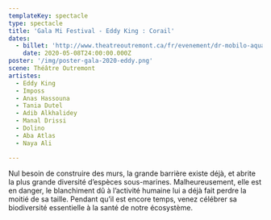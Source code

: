 ```yaml
---
templateKey: spectacle
type: spectacle
title: 'Gala Mi Festival - Eddy King : Corail'
dates: 
  - billet: 'http://www.theatreoutremont.ca/fr/evenement/dr-mobilo-aquafest-gala-deddy-king-corail/'
    date: 2020-05-08T24:00:00.000Z
poster: '/img/poster-gala-2020-eddy.png'
scene: Théâtre Outremont
artistes:
  - Eddy King
  - Imposs
  - Anas Hassouna 
  - Tania Dutel 
  - Adib Alkhalidey
  - Manal Drissi 
  - Dolino
  - Aba Atlas
  - Naya Ali

---
```

Nul besoin de construire des murs, la grande barrière existe déjà, et abrite la plus grande diversité d’espèces sous-marines. Malheureusement, elle est en danger, le blanchiment dû à l’activité humaine lui a déjà fait perdre la moitié de sa taille. Pendant qu’il est encore temps, venez célébrer sa biodiversité essentielle à la santé de notre écosystème. 
